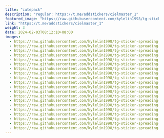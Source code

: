 ```yaml
---
title: "cutepack"
description: "regular: https://t.me/addstickers/cielmaster_1"
featured_image: "https://raw.githubusercontent.com/kylelin1998/tg-sticker-spreading-worldwide-images/main/img/3d26e754-c1bf-4ac4-92ff-c179f6a4a94e.jpg"
link: "https://t.me/addstickers/cielmaster_1"
weight: 3
date: 2024-02-03T08:12:10+08:00
images:
  - https://raw.githubusercontent.com/kylelin1998/tg-sticker-spreading-worldwide-images/main/img/3d26e754-c1bf-4ac4-92ff-c179f6a4a94e.jpg
  - https://raw.githubusercontent.com/kylelin1998/tg-sticker-spreading-worldwide-images/main/img/24df20a5-4115-441f-b9cc-77a4ed5c7d24.jpg
  - https://raw.githubusercontent.com/kylelin1998/tg-sticker-spreading-worldwide-images/main/img/fe72a3b1-c507-4eb1-9a74-a13a4d318d4b.jpg
  - https://raw.githubusercontent.com/kylelin1998/tg-sticker-spreading-worldwide-images/main/img/ece53c53-824d-4885-a7bd-d455aa6a1e22.jpg
  - https://raw.githubusercontent.com/kylelin1998/tg-sticker-spreading-worldwide-images/main/img/8c7a27b4-9f93-4266-b01d-224c75abcb38.jpg
  - https://raw.githubusercontent.com/kylelin1998/tg-sticker-spreading-worldwide-images/main/img/ca799a8e-fe54-4034-b4d8-93c5f6e2be92.jpg
  - https://raw.githubusercontent.com/kylelin1998/tg-sticker-spreading-worldwide-images/main/img/1958c887-3c6f-4caa-89b7-1a244fdde8b7.jpg
  - https://raw.githubusercontent.com/kylelin1998/tg-sticker-spreading-worldwide-images/main/img/89298241-39de-4c3c-8370-fd98c5797980.jpg
  - https://raw.githubusercontent.com/kylelin1998/tg-sticker-spreading-worldwide-images/main/img/f4d22a07-9260-4bb8-84cc-aec77a3d692e.jpg
  - https://raw.githubusercontent.com/kylelin1998/tg-sticker-spreading-worldwide-images/main/img/4c7600e0-8788-41a2-9b97-53e261ab9907.jpg
  - https://raw.githubusercontent.com/kylelin1998/tg-sticker-spreading-worldwide-images/main/img/033f985f-a7c9-4fc6-b613-66191277bbd6.jpg
  - https://raw.githubusercontent.com/kylelin1998/tg-sticker-spreading-worldwide-images/main/img/ec20f35e-0561-4875-8cc5-ba9446a3c9e3.jpg
  - https://raw.githubusercontent.com/kylelin1998/tg-sticker-spreading-worldwide-images/main/img/c64cae02-0514-476a-bea5-83969b8aae88.jpg
  - https://raw.githubusercontent.com/kylelin1998/tg-sticker-spreading-worldwide-images/main/img/361e1090-5fd3-4b81-b1e8-cff943eba1f7.jpg
  - https://raw.githubusercontent.com/kylelin1998/tg-sticker-spreading-worldwide-images/main/img/8e10ad82-4627-4638-b65f-dd88b674555c.jpg
  - https://raw.githubusercontent.com/kylelin1998/tg-sticker-spreading-worldwide-images/main/img/7b093258-d89d-49ce-a944-817a3af82460.jpg
  - https://raw.githubusercontent.com/kylelin1998/tg-sticker-spreading-worldwide-images/main/img/80ab6cf6-017c-431b-89d0-33813ae16137.jpg
  - https://raw.githubusercontent.com/kylelin1998/tg-sticker-spreading-worldwide-images/main/img/bcd43cc3-b478-4dbd-9794-fa9ec674ca80.jpg
  - https://raw.githubusercontent.com/kylelin1998/tg-sticker-spreading-worldwide-images/main/img/737f1b33-399d-45bb-a331-26486a7a4ba6.jpg
  - https://raw.githubusercontent.com/kylelin1998/tg-sticker-spreading-worldwide-images/main/img/f75b764e-9e13-45be-8672-01d72e40d2e8.jpg
---
```


